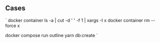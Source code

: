 

## Cases

`
docker container ls -a | cut -d ' ' -f 1 | xargs -I x docker container rm --force x

docker compose run outline yarn db:create
`

